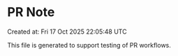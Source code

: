 # PR Note

Created at: Fri 17 Oct 2025 22:05:48 UTC

This file is generated to support testing of PR workflows.
